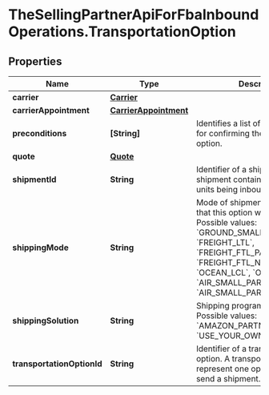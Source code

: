 # TheSellingPartnerApiForFbaInboundOperations.TransportationOption

## Properties

Name | Type | Description | Notes
------------ | ------------- | ------------- | -------------
**carrier** | [**Carrier**](Carrier.md) |  | 
**carrierAppointment** | [**CarrierAppointment**](CarrierAppointment.md) |  | [optional] 
**preconditions** | **[String]** | Identifies a list of preconditions for confirming the transportation option. | 
**quote** | [**Quote**](Quote.md) |  | [optional] 
**shipmentId** | **String** | Identifier of a shipment. A shipment contains the boxes and units being inbounded. | 
**shippingMode** | **String** | Mode of shipment transportation that this option will provide.  Possible values: &#x60;GROUND_SMALL_PARCEL&#x60;, &#x60;FREIGHT_LTL&#x60;, &#x60;FREIGHT_FTL_PALLET&#x60;, &#x60;FREIGHT_FTL_NONPALLET&#x60;, &#x60;OCEAN_LCL&#x60;, &#x60;OCEAN_FCL&#x60;, &#x60;AIR_SMALL_PARCEL&#x60;, &#x60;AIR_SMALL_PARCEL_EXPRESS&#x60;. | 
**shippingSolution** | **String** | Shipping program for the option. Possible values: &#x60;AMAZON_PARTNERED_CARRIER&#x60;, &#x60;USE_YOUR_OWN_CARRIER&#x60;. | 
**transportationOptionId** | **String** | Identifier of a transportation option. A transportation option represent one option for how to send a shipment. | 


